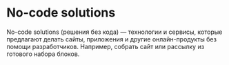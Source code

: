 # No-code solutions

No-code solutions (решения без кода) — технологии и сервисы, которые предлагают делать сайты, приложения и другие онлайн-продукты без помощи разработчиков. Например, собрать сайт или рассылку из готового набора блоков. 
